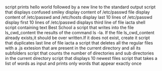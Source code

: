 script prints hello world followed by a new line to the standard output
script that displays confused smiley
display content of /etc/passwd file
display content of /etc/passwd and /etc/hosts
display last 10 lines of /etc/passwd
display first 10 lines of /etc/passwd
displays third line of file iacta
shell script containing text Best School
a script that writes into the file ls_cwd_content the results of the command ls -la. If the file ls_cwd_content already exists,it should be over written.If it does not exist, create it
script that duplicates last line of file iacta
a script that deletes all the regular files with a .js extesion that are present in the current directory and all its subfolders
script that counts the number of directories and sub directories in the current directory
script that displays 10 newest files
script that takes a list of words as input and prints only words that appear exactly once
